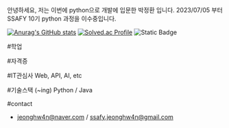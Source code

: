 안녕하세요, 저는 이번에 python으로 개발에 입문한 박정환 입니다.
2023/07/05 부터 SSAFY 10기 python 과정을 이수중입니다.

[![Anurag's GitHub stats](https://github-readme-stats.vercel.app/api?username=Nam4o)](https://github.com/anuraghazra/github-readme-stats)
[![Solved.ac Profile](http://mazassumnida.wtf/api/v2/generate_badge?boj=goleabada)](https://solved.ac/jeonghw4n/)
![Static Badge](https://img.shields.io/badge/Python-white?logo=Python)


#학업

#자격증

#IT관심사
Web, API, AI, etc

#기술스택
(~ing)
Python / Java

#contact
- jeonghw4n@naver.com / ssafy.jeonghw4n@gmail.com
  
